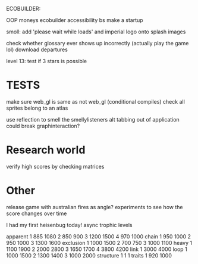 ECOBUILDER:

OOP moneys
ecobuilder accessibility bs
make a startup

smoll:
add 'please wait while loads' and imperial logo onto splash images

check whether glossary ever shows up incorrectly (actually play the game lol)
download departures

level 13: test if 3 stars is possible



# TESTS
make sure web_gl is same as not web_gl (conditional compiles)
check all sprites belong to an atlas

use reflection to smell the smellylisteners
alt tabbing out of application could break graphinteraction?

# Research world
verify high scores by checking matrices

# Other
release game with australian fires as angle?
experiments to see how the score changes over time

I had my first heisenbug today! async trophic levels




apparent
1 885 1080
2 850 900
3 1200 1500
4 970 1000
chain
1 950 1000
2 950 1000
3 1300 1600
exclusion
1 1000 1500
2 700 750
3 1000 1100
heavy
1 1100 1900
2 2000 2800
3 1650 1700
4 3800 4200
link
1 3000 4000
loop
1 1000 1500
2 1300 1400
3 1000 2000
structure
1 1 1
traits
1 920 1000
